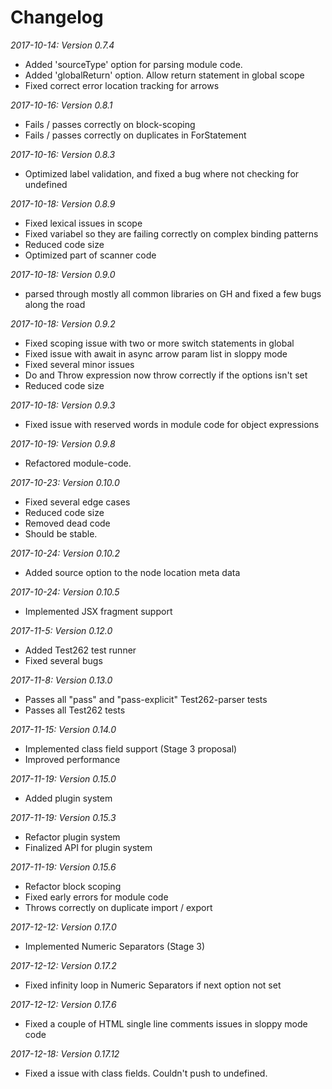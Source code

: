 # Changelog

*2017-10-14: Version 0.7.4*

 * Added 'sourceType' option for parsing module code.
 * Added 'globalReturn' option. Allow return statement in global scope
 * Fixed correct error location tracking for arrows

*2017-10-16: Version 0.8.1*

* Fails / passes correctly on block-scoping
* Fails / passes correctly on duplicates in ForStatement

*2017-10-16: Version 0.8.3*

* Optimized label validation, and fixed a bug where not checking for undefined

*2017-10-18: Version 0.8.9*

* Fixed lexical issues in scope
* Fixed variabel so they are failing correctly on complex binding patterns
* Reduced code size
* Optimized part of scanner code

*2017-10-18: Version 0.9.0*

- parsed through mostly all common libraries on GH and fixed a few bugs along the road

*2017-10-18: Version 0.9.2*

- Fixed scoping issue with two or more switch statements in global
- Fixed issue with await in async arrow param list in sloppy mode
- Fixed several minor issues
- Do and Throw expression now throw correctly if the options isn't set
- Reduced code size

*2017-10-18: Version 0.9.3*
- Fixed issue with reserved words in module code for object expressions

*2017-10-19: Version 0.9.8*
- Refactored module-code.

*2017-10-23: Version 0.10.0*

- Fixed several edge cases
- Reduced code size
- Removed dead code
- Should be stable. 

*2017-10-24: Version 0.10.2*
- Added source option to the node location meta data

*2017-10-24: Version 0.10.5*
- Implemented JSX fragment support

*2017-11-5: Version 0.12.0*
- Added Test262 test runner
- Fixed several bugs

*2017-11-8: Version 0.13.0*
- Passes all "pass" and "pass-explicit" Test262-parser tests
- Passes all Test262 tests

*2017-11-15: Version 0.14.0*
- Implemented class field support (Stage 3 proposal)
- Improved performance

*2017-11-19: Version 0.15.0*
- Added plugin system

*2017-11-19: Version 0.15.3*
- Refactor plugin system
- Finalized API for plugin system

*2017-11-19: Version 0.15.6*
- Refactor block scoping
- Fixed early errors for module code
- Throws correctly on duplicate import / export

*2017-12-12: Version 0.17.0*
- Implemented Numeric Separators (Stage 3)

*2017-12-12: Version 0.17.2*
- Fixed infinity loop in Numeric Separators if next option not set

*2017-12-12: Version 0.17.6*
- Fixed a couple of HTML single line comments issues in sloppy mode code

*2017-12-18: Version 0.17.12*
- Fixed a issue with class fields. Couldn't push to undefined.
